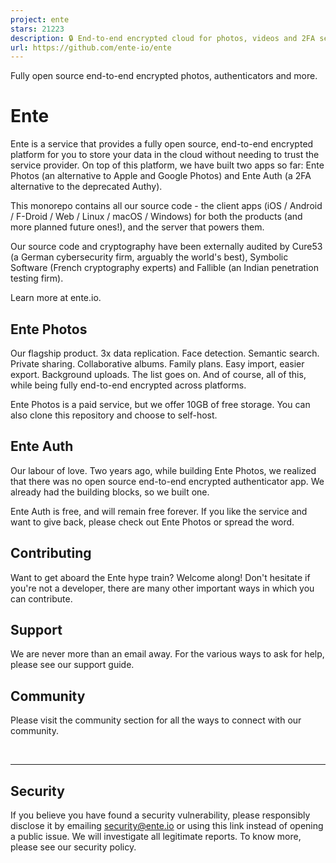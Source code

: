 ```yaml
---
project: ente
stars: 21223
description: 🔒 End-to-end encrypted cloud for photos, videos and 2FA secrets.
url: https://github.com/ente-io/ente
---
```


Fully open source end-to-end encrypted photos, authenticators and more.

Ente
====

Ente is a service that provides a fully open source, end-to-end encrypted platform for you to store your data in the cloud without needing to trust the service provider. On top of this platform, we have built two apps so far: Ente Photos (an alternative to Apple and Google Photos) and Ente Auth (a 2FA alternative to the deprecated Authy).

This monorepo contains all our source code - the client apps (iOS / Android / F-Droid / Web / Linux / macOS / Windows) for both the products (and more planned future ones!), and the server that powers them.

Our source code and cryptography have been externally audited by Cure53 (a German cybersecurity firm, arguably the world's best), Symbolic Software (French cryptography experts) and Fallible (an Indian penetration testing firm).

Learn more at ente.io.

  

Ente Photos
-----------

Our flagship product. 3x data replication. Face detection. Semantic search. Private sharing. Collaborative albums. Family plans. Easy import, easier export. Background uploads. The list goes on. And of course, all of this, while being fully end-to-end encrypted across platforms.

Ente Photos is a paid service, but we offer 10GB of free storage. You can also clone this repository and choose to self-host.

  

  

Ente Auth
---------

Our labour of love. Two years ago, while building Ente Photos, we realized that there was no open source end-to-end encrypted authenticator app. We already had the building blocks, so we built one.

Ente Auth is free, and will remain free forever. If you like the service and want to give back, please check out Ente Photos or spread the word.

  

  

Contributing
------------

Want to get aboard the Ente hype train? Welcome along! Don't hesitate if you're not a developer, there are many other important ways in which you can contribute.

Support
-------

We are never more than an email away. For the various ways to ask for help, please see our support guide.

Community
---------

Please visit the community section for all the ways to connect with our community.

 

* * *

Security
--------

If you believe you have found a security vulnerability, please responsibly disclose it by emailing security@ente.io or using this link instead of opening a public issue. We will investigate all legitimate reports. To know more, please see our security policy.
